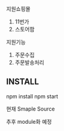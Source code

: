 지원쇼핑몰

1. 11번가
2. 스토어팜

지원기능
1. 주문수집
2. 주문발송처리

## INSTALL
npm install
npm start

현재 Smaple Source

추후 module화 예정

